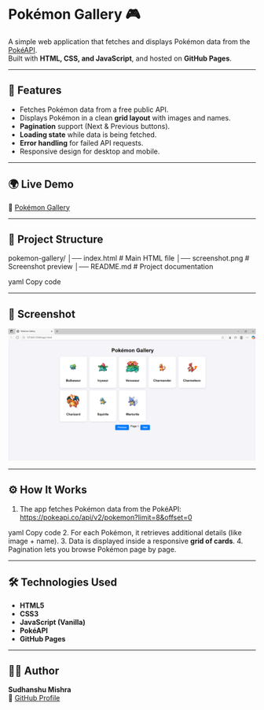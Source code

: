 # Pokémon Gallery 🎮

A simple web application that fetches and displays Pokémon data from the [PokéAPI](https://pokeapi.co).  
Built with **HTML, CSS, and JavaScript**, and hosted on **GitHub Pages**.  

---

## 🚀 Features
- Fetches Pokémon data from a free public API.
- Displays Pokémon in a clean **grid layout** with images and names.
- **Pagination** support (Next & Previous buttons).
- **Loading state** while data is being fetched.
- **Error handling** for failed API requests.
- Responsive design for desktop and mobile.

---

## 🌍 Live Demo
🔗 [Pokémon Gallery](https://sud-git.github.io/pokemon-gallery/)  

---

## 📂 Project Structure
pokemon-gallery/
│── index.html # Main HTML file
│── screenshot.png # Screenshot preview
│── README.md # Project documentation

yaml
Copy code

---

## 📸 Screenshot
![Pokémon Gallery Screenshot](screenshot.png)

---

## ⚙️ How It Works
1. The app fetches Pokémon data from the PokéAPI:
https://pokeapi.co/api/v2/pokemon?limit=8&offset=0

yaml
Copy code
2. For each Pokémon, it retrieves additional details (like image + name).
3. Data is displayed inside a responsive **grid of cards**.
4. Pagination lets you browse Pokémon page by page.

---

## 🛠️ Technologies Used
- **HTML5**
- **CSS3**
- **JavaScript (Vanilla)**
- **PokéAPI**
- **GitHub Pages**

---

## 👨‍💻 Author
**Sudhanshu Mishra**  
🔗 [GitHub Profile](https://github.com/sud-git)  
